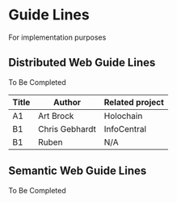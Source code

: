 Guide Lines
==
For implementation purposes

Distributed Web Guide Lines
-
To Be Completed

<table>
    <thead>
        <tr>
            <th>Title</th>
            <th>Author</th>
            <th>Related project</th>
        </tr>
    </thead>
    <tbody>
        <tr>
            <td>A1</td>
            <td>Art Brock</td>
            <td>Holochain</td>
        </tr>
        <tr>
            <td>B1</td>
            <td>Chris Gebhardt</td>
            <td>InfoCentral</td>
        </tr>
        <tr>
            <td>B1</td>
            <td>Ruben</td>
            <td>N/A</td>
        </tr>
    </tbody>
</table>

Semantic Web Guide Lines
-
To Be Completed
